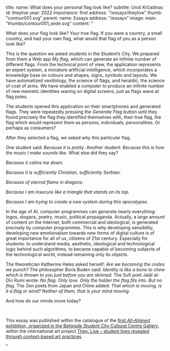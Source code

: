 title:
    name: What does your personal flag look like?
    subtitle: Uroš Krčadinac
id: theylive
year: 2022
importance: first
address: "/essays/theylive"
thumb: "contour001.svg"
parent:
    name: Essays
    address: "/essays"
image:
    main: "thumbs/contour001_wide.svg"
content: "<p class='regular'>What does your flag look like? Your true flag. If you were a country, a small country, and had your own flag, what would that flag of you as a person look like?</p>
<p class='regular'>This is the question we asked students in the Student’s City. We prepared from them a Web app <em>My flag</em>, which can generate an infinite number of different flags. From the technical point of view, the application represents an expert system, a miniature artificial intelligence, which incorporates a knowledge base on colours and shapes, signs, symbols and layouts. We have automatized vexillology, the science of flags, and heraldic, the science of coat of arms. We have enabled a computer to produce an infinite number of new memetic identities waving on digital screens, just as flags wave at flag poles.</p>
<p class='regular'>The students opened this application on their smartphones and generated flags. They were repeatedly pressing the <em>Generate Flag</em> button until they found precisely the flag they identified themselves with, their true flag, the flag which would represent them as persons, individuals, personalities. Or perhaps as consumers?</p>
<p class='regular'>After they selected a flag, we asked why this particular flag.</p>
<p class='regular'>One student said: <em>Because it is pretty</em>. Another student: <em>Because this is how the music I make sounds like</em>. What else did they say?</p>
<p class='regular'><em>Because it calms me down.</em></p>
<p class='regular'><em>Because it is sufficiently Christian, sufficiently Serbian.</em></p>
<p class='regular'><em>Because of eternal flame in dragons.</em></p>
<p class='regular'><em>Because I am insecure like a triangle that stands on its top.</em></p>
<p class='regular'><em>Because I am trying to create a new system during this apocalypse.</em></p>
<p class='regular'>In the age of AI, computer programmes can generate nearly everything: logos, slogans, poetry, music, political propaganda. Actually, a large amount of content on the Internet, both commercial and ideological, is generated precisely by computer programmes. This is why developing sensibility, developing new emotionalism towards new forms of digital culture is of great importance for all of us, citizens of 21st century. Especially for students: to understand media, aesthetic, ideological and technological logic behind such algorithms, to became capable of becoming subjects of the technological world, instead remaining only its objects.</p>
<p class='regular'>The theoretician Katherine Hales asked herself: <em>Are we becoming the codes we punch?</em> The philosopher Boris Buden said: <em>Identity is like a bone to chew which is thrown to you just before you are skinned.</em> The Sufi poet Jalāl al-Dīn Rumi wrote: <em>No flag. Only love. Only the holder the flag fits into. But no flag.</em> The Zen poets from Japan and Chine added: <em>That which is moving, is it a flag or wind? Neither of them, that is your mind moving</em>.</p>
<p class='regular'>And how do our minds move today?</p>
<p class='regular'><br></p>
<p class='regular end-text'>This essay was published within the catalogue of the <a href='/all-aligned/exhibitions/dksg/' target='_blank'>first <em>All-Aligned</em> exhibition, organized in the Belgrade Student City Cultural Centre Gallery</a>, within the international art project <a href='https://theylive.eu/' target='_blank'>They: Live – student lives revealed through context-based art practices</a>.</p>"